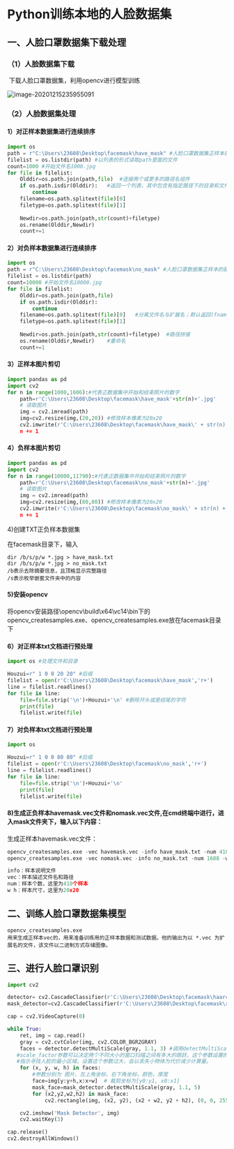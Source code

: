# Python训练本地的人脸数据集

## 一、人脸口罩数据集下载处理

### （1）人脸数据集下载

​		下载人脸口罩数据集，利用opencv进行模型训练

![image-20201215235955091](C:%5CUsers%5C23608%5CDesktop%5COPENCV%E7%AC%94%E8%AE%B0%5Cimage-20201215235955091.png)



### （2）人脸数据集处理

#### 	1）对正样本数据集进行连续排序

```python
import os
path = r"C:\Users\23608\Desktop\facemask\have_mask" #人脸口罩数据集正样本的路径
filelist = os.listdir(path) #以列表的形式读取path里面的文件
count=1000 #开始文件名1000.jpg
for file in filelist:   
    Olddir=os.path.join(path,file)  #连接两个或更多的路径名组件
    if os.path.isdir(Olddir):   #返回一个列表，其中包含有指定路径下的目录和文件的名称
        continue
    filename=os.path.splitext(file)[0]   
    filetype=os.path.splitext(file)[1]
 
    Newdir=os.path.join(path,str(count)+filetype)  
    os.rename(Olddir,Newdir)
    count+=1
```

#### 	2）对负样本数据集进行连续排序

```python
import os
path = r"C:\Users\23608\Desktop\facemask\no_mask" #人脸口罩数据集正样本的路径
filelist = os.listdir(path)
count=10000 #开始文件名10000.jpg
for file in filelist:   
    Olddir=os.path.join(path,file)  
    if os.path.isdir(Olddir):  
        continue
    filename=os.path.splitext(file)[0]   #分离文件名与扩展名；默认返回(fname,fextension)元组
    filetype=os.path.splitext(file)[1]
 
    Newdir=os.path.join(path,str(count)+filetype)  #路径拼接
    os.rename(Olddir,Newdir)	#重命名
    count+=1
```

#### 	3）正样本图片剪切

```python
import pandas as pd
import cv2
for n in range(1000,1606):#代表正数据集中开始和结束照片的数字
    path=r'C:\Users\23608\Desktop\facemask\have_mask'+str(n)+'.jpg'
    # 读取图片
    img = cv2.imread(path)
    img=cv2.resize(img,(20,20)) #修改样本像素为20x20
    cv2.imwrite(r'C:\Users\23608\Desktop\facemask\have_mask\' + str(n) + '.jpg', img)
    n += 1
```

#### 	4）负样本图片剪切

```python
import pandas as pd
import cv2
for n in range(10000,11790):#代表正数据集中开始和结束照片的数字
    path=r'C:\Users\23608\Desktop\facemask\no_mask'+str(n)+'.jpg'
    # 读取图片
    img = cv2.imread(path)
    img=cv2.resize(img,(80,80)) #修改样本像素为20x20
    cv2.imwrite(r'C:\Users\23608\Desktop\facemask\no_mask\' + str(n) + '.jpg', img)
    n += 1
```

4)创建TXT正负样本数据集

在facemask目录下，输入

```
dir /b/s/p/w *.jpg > have_mask.txt
dir /b/s/p/w *.jpg > no_mask.txt
/b表示去除摘要信息，且顶格显示完整路径
/s表示枚举嵌套文件夹中的内容
```

#### 5)安装opencv

将opencv安装路径\opencv\build\x64\vc14\bin下的opencv_createsamples.exe、opencv_createsamples.exe放在facemask目录下

#### 6）对正样本txt文档进行预处理

```python
import os #处理文件和目录

Houzui=r" 1 0 0 20 20" #后缀
filelist = open(r'C:\Users\23608\Desktop\facemask\have_mask','r+')
line = filelist.readlines()
for file in line:
    file=file.strip('\n')+Houzui+'\n' #删除开头或是结尾的字符
    print(file)
    filelist.write(file)
```

#### 7）对负样本txt文档进行预处理

```python
import os

Houzui=r" 1 0 0 80 80" #后缀
filelist = open(r'C:\Users\23608\Desktop\facemask\no_mask','r+')
line = filelist.readlines()
for file in line:
    file=file.strip('\n')+Houzui+'\n'
    print(file)
    filelist.write(file)
```

#### 8)生成正负样本havemask.vec文件和nomask.vec文件,在cmd终端中进行，进入mask文件夹下，输入以下内容：

生成正样本havemask.vec文件：

```python
opencv_createsamples.exe -vec havemask.vec -info have_mask.txt -num 410 -w 20 -h 20
opencv_createsamples.exe -vec nomask.vec -info no_mask.txt -num 1688 -w 80 -h 80

info：样本说明文件
vec：样本描述文件名和路径
num：样本个数，这里为410个样本
w h：样本尺寸，这里为20x20
```



## 二、训练人脸口罩数据集模型

```
opencv_createsamples.exe 
用来生成正样本vec的，用来准备训练用的正样本数据和测试数据。他的输出为以 *.vec 为扩展名的文件，该文件以二进制方式存储图像。
```

## 三、进行人脸口罩识别

```python
import cv2

detector= cv2.CascadeClassifier(r'C:\Users\23608\Desktop\facemask\haarcascade_frontalface_default.xml')
mask_detector=cv2.CascadeClassifier(r'C:\Users\23608\Desktop\facemask\xml\cascade.xml')

cap = cv2.VideoCapture(0)

while True:
    ret, img = cap.read()
    gray = cv2.cvtColor(img, cv2.COLOR_BGR2GRAY)
    faces = detector.detectMultiScale(gray, 1.1, 3) #调用detectMultiScale()函数检测
   #scale_factor参数可以决定两个不同大小的窗口扫描之间有多大的跳跃，这个参数设置的大，则意味着计算会变快，但如果窗口错过了某个大小的人脸，则可能丢失物体。
   #指示寻找人脸的最小区域。设置这个参数过大，会以丢失小物体为代价减少计算量。
    for (x, y, w, h) in faces:
        #参数分别为 图片、左上角坐标，右下角坐标，颜色，厚度
        face=img[y:y+h,x:x+w]  # 裁剪坐标为[y0:y1, x0:x1]
        mask_face=mask_detector.detectMultiScale(gray, 1.1, 5)
        for (x2,y2,w2,h2) in mask_face:
            cv2.rectangle(img, (x2, y2), (x2 + w2, y2 + h2), (0, 0, 255), 2)

    cv2.imshow('Mask Detector', img)
    cv2.waitKey(3)

cap.release()
cv2.destroyAllWindows()

```

